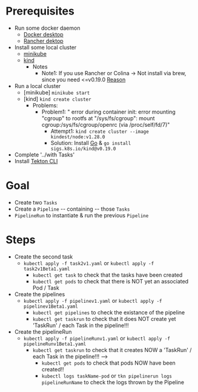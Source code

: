 # Prerequisites
* Run some docker daemon
  * [Docker desktop](https://www.docker.com/products/docker-desktop/)
  * [Rancher dektop](https://rancherdesktop.io/)
* Install some local cluster
  * [minikube](https://minikube.sigs.k8s.io/docs/start/)
  * [kind](https://kind.sigs.k8s.io/)
    * Notes
      * Note1: If you use Rancher or Colina -> Not install via brew, since you need <=v0.19.0 [Reason](https://github.com/kubernetes-sigs/kind/issues/3277)
* Run a local cluster
  * [minikube]  `minikube start`
  * [kind] `kind create cluster`
    * Problems:
      * Problem1: " error during container init: error mounting "cgroup" to rootfs at "/sys/fs/cgroup": mount cgroup:/sys/fs/cgroup/openrc (via /proc/self/fd/7)"
        * Attempt1: `kind create cluster --image kindest/node:v1.28.0`
        * Solution: Install [Go](https://go.dev/doc/install) & `go install sigs.k8s.io/kind@v0.19.0`
* Complete '../with Tasks'
* Install [Tekton CLI](https://tekton.dev/docs/cli/)

# Goal
* Create two `Tasks`
* Create a `Pipeline` -- containing -- those `Tasks`
* `PipelineRun` to instantiate & run the previous `Pipeline`

# Steps
* Create the second task
  * `kubectl apply -f task2v1.yaml` or `kubectl apply -f task2v1Beta1.yaml` 
    * `kubectl get task` to check that the tasks have been created
    * `kubectl get pods` to check that there is NOT yet an associated Pod / Task
* Create the pipelines
  * `kubectl apply -f pipelinev1.yaml` or `kubectl apply -f pipelinev1Beta1.yaml`
    * `kubectl get pipelines` to check the existance of the pipeline
    * `kubectl get taskrun` to check that it does NOT create yet 'TaskRun' / each Task in the pipeline!!!
* Create the pipelineRun
  * `kubectl apply -f pipelineRunv1.yaml` or `kubectl apply -f pipelineRunv1Beta1.yaml`
    * `kubectl get taskrun` to check that it creates NOW a 'TaskRun' / each Task in the pipeline!!!  --> 
      * `kubectl get pods` to check that pods NOW have been created!!
      * `kubectl logs taskName-pod` or `tkn pipelinerun logs pipelineRunName` to check the logs thrown by the Pipeline